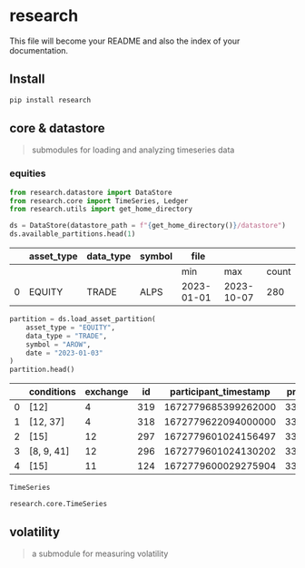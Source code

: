 # research

<!-- WARNING: THIS FILE WAS AUTOGENERATED! DO NOT EDIT! -->

This file will become your README and also the index of your
documentation.

## Install

``` sh
pip install research
```

## core & datastore

> submodules for loading and analyzing timeseries data

### equities

``` python
from research.datastore import DataStore
from research.core import TimeSeries, Ledger
from research.utils import get_home_directory
```

``` python
ds = DataStore(datastore_path = f"{get_home_directory()}/datastore")
ds.available_partitions.head(1)
```

<div>
<style scoped>
    .dataframe tbody tr th:only-of-type {
        vertical-align: middle;
    }
&#10;    .dataframe tbody tr th {
        vertical-align: top;
    }
&#10;    .dataframe thead tr th {
        text-align: left;
    }
</style>

|     | asset_type | data_type | symbol | file       |            |       |
|-----|------------|-----------|--------|------------|------------|-------|
|     |            |           |        | min        | max        | count |
| 0   | EQUITY     | TRADE     | ALPS   | 2023-01-01 | 2023-10-07 | 280   |

</div>

``` python
partition = ds.load_asset_partition(
    asset_type = "EQUITY",
    data_type = "TRADE",
    symbol = "AROW",
    date = "2023-01-03"
)
partition.head()
```

<div>
<style scoped>
    .dataframe tbody tr th:only-of-type {
        vertical-align: middle;
    }
&#10;    .dataframe tbody tr th {
        vertical-align: top;
    }
&#10;    .dataframe thead th {
        text-align: right;
    }
</style>

|     | conditions   | exchange | id  | participant_timestamp | price | sequence_number | sip_timestamp       | size | tape | trf_id | trf_timestamp |
|-----|--------------|----------|-----|-----------------------|-------|-----------------|---------------------|------|------|--------|---------------|
| 0   | \[12\]       | 4        | 319 | 1672779685399262000   | 33.98 | 6428681         | 1672779685400263036 | 338  | 3    | 12.0   | 1.672780e+18  |
| 1   | \[12, 37\]   | 4        | 318 | 1672779622094000000   | 33.98 | 6427419         | 1672779622109060727 | 83   | 3    | 12.0   | 1.672780e+18  |
| 2   | \[15\]       | 12       | 297 | 1672779601024156497   | 33.98 | 6424590         | 1672779601024173819 | 3023 | 3    | NaN    | NaN           |
| 3   | \[8, 9, 41\] | 12       | 296 | 1672779601024130202   | 33.98 | 6424589         | 1672779601024151847 | 3023 | 3    | NaN    | NaN           |
| 4   | \[15\]       | 11       | 124 | 1672779600029275904   | 33.93 | 6422322         | 1672779600029627197 | 100  | 3    | NaN    | NaN           |

</div>

``` python
TimeSeries
```

    research.core.TimeSeries

## volatility

> a submodule for measuring volatility

